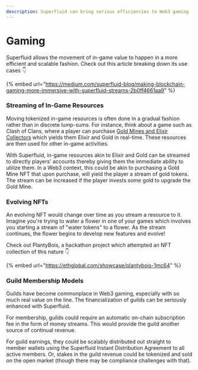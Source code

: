 ```yaml
---
description: Superfluid can bring serious efficiencies to Web3 gaming
---
```


# Gaming

Superfluid allows the movement of in-game value to happen in a more efficient and scalable fashion. Check out this article breaking down its use cases 👇

{% embed url="https://medium.com/superfluid-blog/making-blockchain-gaming-more-immersive-with-superfluid-streams-2b0ff4661aa9" %}

### Streaming of In-Game Resources

Moving tokenized in-game resources is often done in a gradual fashion rather than in discrete lump-sums. For instance, think about a game such as Clash of Clans, where a player can purchase [Gold Mines and Elixir Collectors](https://clashofclans.fandom.com/wiki/Category:Resources) which yields them Elixir and Gold in real-time. These resources are then used for other in-game activities.

With Superfluid, in-game resources akin to Elixir and Gold can be streamed to directly players' accounts thereby giving them the immediate ability to utilize them. In a Web3 context, this could be akin to purchasing a Gold Mine NFT that upon purchase, will yield the player a stream of gold tokens. The stream can be increased if the player invests some gold to upgrade the Gold Mine.

### Evolving NFTs

An evolving NFT would change over time as you stream a resource to it. Imagine you're trying to water a flower in one of your games which involves you starting a stream of "water tokens" to a flower. As the stream continues, the flower begins to develop new features and evolve!

Check out PlantyBois, a hackathon project which attempted an NFT collection of this nature 👇

{% embed url="https://ethglobal.com/showcase/plantybois-1mc64" %}

### Guild Membership Models

Guilds have become commonplace in Web3 gaming, especially with so much real value on the line. The financialization of guilds can be seriously enhanced with Superfluid.

For membership, guilds could require an automatic on-chain subscription fee in the form of money streams. This would provide the guild another source of continual revenue.

For guild earnings, they could be scalably distributed out straight to member wallets using the Superfluid Instant Distribution Agreement to all active members. Or, stakes in the guild revenue could be tokenized and sold on the open market (though there may be compliance challenges with that).
